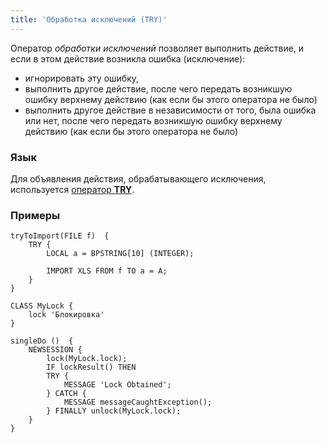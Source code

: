 ```yaml
---
title: 'Обработка исключений (TRY)'
---
```


Оператор *обработки исключений* позволяет выполнить действие, и если в этом действие возникла ошибка (исключение):

-   игнорировать эту ошибку, 
-   выполнить другое действие, после чего передать возникшую ошибку верхнему действию (как если бы этого оператора не было)
-   выполнить другое действие в независимости от того, была ошибка или нет, после чего передать возникшую ошибку верхнему действию (как если бы этого оператора не было)

### Язык

Для объявления действия, обрабатывающего исключения, используется [оператор **TRY**](TRY_operator.md).

### Примеры

```lsf
tryToImport(FILE f)  {
    TRY {
        LOCAL a = BPSTRING[10] (INTEGER);

        IMPORT XLS FROM f TO a = A;
    }
}

CLASS MyLock {
    lock 'Блокировка'
}

singleDo ()  {
    NEWSESSION {
        lock(MyLock.lock);
        IF lockResult() THEN
        TRY {
            MESSAGE 'Lock Obtained';
        } CATCH {
            MESSAGE messageCaughtException();
        } FINALLY unlock(MyLock.lock);
    }
}
```

  
  
